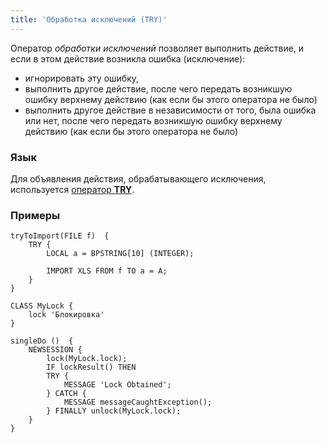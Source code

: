 ```yaml
---
title: 'Обработка исключений (TRY)'
---
```


Оператор *обработки исключений* позволяет выполнить действие, и если в этом действие возникла ошибка (исключение):

-   игнорировать эту ошибку, 
-   выполнить другое действие, после чего передать возникшую ошибку верхнему действию (как если бы этого оператора не было)
-   выполнить другое действие в независимости от того, была ошибка или нет, после чего передать возникшую ошибку верхнему действию (как если бы этого оператора не было)

### Язык

Для объявления действия, обрабатывающего исключения, используется [оператор **TRY**](TRY_operator.md).

### Примеры

```lsf
tryToImport(FILE f)  {
    TRY {
        LOCAL a = BPSTRING[10] (INTEGER);

        IMPORT XLS FROM f TO a = A;
    }
}

CLASS MyLock {
    lock 'Блокировка'
}

singleDo ()  {
    NEWSESSION {
        lock(MyLock.lock);
        IF lockResult() THEN
        TRY {
            MESSAGE 'Lock Obtained';
        } CATCH {
            MESSAGE messageCaughtException();
        } FINALLY unlock(MyLock.lock);
    }
}
```

  
  
